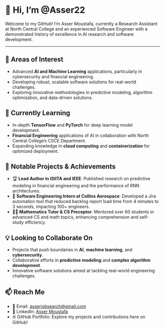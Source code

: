 # 👋 Hi, I’m @Asser22
Welcome to my GitHub! I’m Asser Moustafa, currently a Research Assistant at North Central College and an experienced Software Engineer with a demonstrated history of excellence in AI research and software development.

---

## 👀 Areas of Interest
- Advanced **AI and Machine Learning** applications, particularly in cybersecurity and financial engineering.
- Developing robust, scalable software solutions for real-world challenges.
- Exploring innovative methodologies in predictive modeling, algorithm optimization, and data-driven solutions.

## 🌱 Currently Learning
- In-depth **TensorFlow** and **PyTorch** for deep learning model development.
- **Financial Engineering** applications of AI in collaboration with North Central College’s CSCE Department.
- Expanding knowledge in **cloud computing** and **containerization** for optimized deployment.

## 💼 Notable Projects & Achievements
- 🏆 **Lead Author in ISIITA and IEEE**: Published research on predictive modeling in financial engineering and the performance of RNN architectures.
- 🚀 **Software Engineering Intern at Collins Aerospace**: Developed a Jira automation tool that reduced backlog report load time from 4 minutes to 3 seconds, impacting 100+ engineers.
- 👨‍🏫 **Mathematics Tutor & CS Preceptor**: Mentored over 60 students in advanced CS and math topics, enhancing comprehension and self-study efficiency.

## 💡 Looking to Collaborate On
- Projects that push boundaries in **AI**, **machine learning**, and **cybersecurity**.
- Collaborative efforts in **predictive modeling** and **complex algorithm development**.
- Innovative software solutions aimed at tackling real-world engineering challenges.

## 📫 Reach Me
- 📧 Email: asserjobsearch@gmail.com
- 🔗 LinkedIn: [Asser Moustafa](https://www.linkedin.com/in/asser-moustafa/)
- 🌐 GitHub Portfolio: Explore my projects and contributions here on GitHub!
